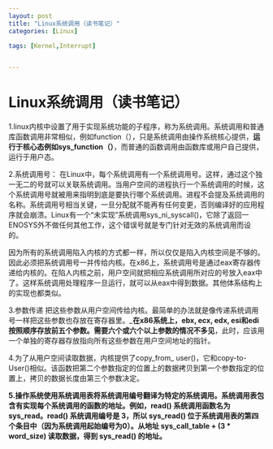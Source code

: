 ```yaml
---
layout: post
title: "Linux系统调用（读书笔记）"
categories: [Linux]

tags: [Kernel,Interrupt]


---
```

Linux系统调用（读书笔记）
==========================
1.linux内核中设置了用于实现系统功能的子程序，称为系统调用。系统调用和普通库函数调用非常相似，例如function（），只是系统调用由操作系统核心提供，__运行于核心态例如sys_function（）__，而普通的函数调用由函数库或用户自己提供，运行于用户态。

2.系统调用号：
在Linux中，每个系统调用有一个系统调用号。这样，通过这个独一无二的号就可以关联系统调用。当用户空间的进程执行一个系统调用的时候，这个系统调用号就被用来指明到底是要执行哪个系统调用。进程不会提及系统调用的名称。系统调用号相当关键，一旦分配就不能再有任何变更，否则编译好的应用程序就会崩溃。Linux有一个“未实现”系统调用sys_ni_syscall()，它除了返回一ENOSYS外不做任何其他工作，这个错误号就是专门针对无效的系统调用而设的。

因为所有的系统调用陷入内核的方式都一样，所以仅仅是陷入内核空间是不够的。因此必须把系统调用号一并传给内核。在x86上，系统调用号是通过eax寄存器传递给内核的。在陷人内核之前，用户空间就把相应系统调用所对应的号放入eax中了。这样系统调用处理程序一旦运行，就可以从eax中得到数据。其他体系结构上的实现也都类似。

3.参数传递
把这些参数从用户空间传给内核。最简单的办法就是像传递系统调用号一样把这些参数也存放在寄存器里。___在x86系统上，ebx, ecx, edx, esi和edi按照顺序存放前五个参数。需要六个或六个以上参数的情况不多见__，此时，应该用一个单独的寄存器存放指向所有这些参数在用户空间地址的指针。

4.为了从用户空间读取数据，内核提供了copy_from_ user()，它和copy-to-User()相似。该函数把第二个参数指定的位置上的数据拷贝到第一个参数指定的位置上，拷贝的数据长度由第三个参数决定。

__5.操作系统使用系统调用表将系统调用编号翻译为特定的系统调用。系统调用表包含有实现每个系统调用的函数的地址。例如，read() 系统调用函数名为 sys_read。read() 系统调用编号是 3，所以 sys_read() 位于系统调用表的第四个条目中（因为系统调用起始编号为0）。从地址 sys_call_table + (3 * word_size) 读取数据，得到 sys_read() 的地址。__
